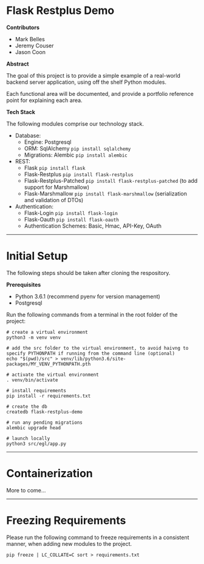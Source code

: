 # Flask Restplus Demo

**Contributors**
* Mark Belles
* Jeremy Couser
* Jason Coon

**Abstract**

The goal of this project is to provide a simple example of a real-world backend server application, using off the shelf Python modules.

Each functional area will be documented, and provide a portfolio reference point for explaining each area.

**Tech Stack**

The following modules comprise our technology stack.

* Database: 
  * Engine: Postgresql
  * ORM: SqlAlchemy `pip install sqlalchemy`
  * Migrations: Alembic `pip install alembic`
* REST:
  * Flask `pip install flask`
  * Flask-Restplus `pip install flask-restplus`
  * Flask-Restplus-Patched `pip install flask-restplus-patched` (to add support for Marshmallow)
  * Flask-Marshmallow `pip install flask-marshmallow` (serialization and validation of DTOs)
* Authentication: 
  * Flask-Login `pip install flask-login`
  * Flask-Oauth `pip install flask-oauth`
  * Authentication Schemes: Basic, Hmac, API-Key, OAuth

----
# Initial Setup

The following steps should be taken after cloning the respository.

**Prerequisites**
* Python 3.6.1 (recommend pyenv for version management)
* Postgresql

Run the following commands from a terminal in the root folder of the project:

```
# create a virtual environment
python3 -m venv venv

# add the src folder to the virtual environment, to avoid haivng to specify PYTHONPATH if running from the command line (optional)
echo "$(pwd)/src" > venv/lib/python3.6/site-packages/MY_VENV_PYTHONPATH.pth

# activate the virtual environment
. venv/bin/activate

# install requirements
pip install -r requirements.txt

# create the db
createdb flask-restplus-demo

# run any pending migrations
alembic upgrade head

# launch locally
python3 src/egl/app.py
```

----
# Containerization

More to come...

----
# Freezing Requirements

Please run the following command to freeze requirements in a consistent manner, when adding new modules to the project.

`pip freeze | LC_COLLATE=C sort > requirements.txt`
